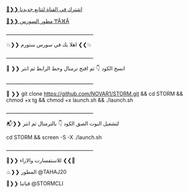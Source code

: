 [💠❯❯ اشترك في القناة لتتابع جديدنا](https://telegram.me/stormcli )

[📮❯❯ مطور السورس ͲÂⴼÂ](https://telegram.me/TAHAJ20 )

ـــــــــــــــــــــــــــــــــــــــــــــــــــــــــ

💥❯❯ اهلا بك في سورس ستورم ❮❮💥

ـــــــــــــــــــــــــــــــــــــــــــــــــــــــــ

🍃 ❯❯ انسخ الكود 👇 ثم افتح ترمنال وحط الرابط ثم انتر

ـــــــــــــــــــــــــــــــــــــــــــــــــــــــــ

🚸 ❯❯ git clone https://github.com/NOVAR1/STORM.git && cd STORM && chmod +x tg && chmod +x launch.sh && ./launch.sh

ـــــــــــــــــــــــــــــــــــــــــــــــــــــــــ

📬❯❯ لتشغيل البوت الصق الكود 👇 بالترمنال ثم انتر 

cd STORM && screen -S -X ./launch.sh

ـــــــــــــــــــــــــــــــــــــــــــــــــــــــــ

🚸❯❯ للاستفسارت والاراء ❮❮🚸

♨❯❯ المطور @TAHAJ20

📯❯❯ قناتنا @STORMCLI

 

 

 


